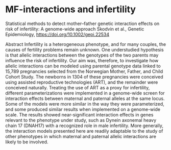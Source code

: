 # MF-interactions and infertility
Statistical methods to detect mother–father genetic interaction effects on risk of infertility: A genome-wide approach
Skodvin et al., Genetic Epidemiology, https://doi.org/10.1002/gepi.22534

Abstract
Infertility is a heterogeneous phenotype, and for many couples, the causes of fertility problems remain unknown. One understudied hypothesis is that allelic interactions between the genotypes of the two parents may influence the risk of infertility. Our aim was, therefore, to investigate how allelic interactions can be modeled using parental genotype data linked to 15,789 pregnancies selected from the Norwegian Mother, Father, and Child Cohort Study. The newborns in 1304 of these pregnancies were conceived using assisted reproductive technologies (ART), and the remainder were conceived naturally. Treating the use of ART as a proxy for infertility, different parameterizations were implemented in a genome-wide screen for interaction effects between maternal and paternal alleles at the same locus. Some of the models were more similar in the way they were parameterized, and some produced similar results when implemented on a genome-wide scale. The results showed near-significant interaction effects in genes relevant to the phenotype under study, such as Dynein axonemal heavy chain 17 (DNAH17) with a recognized role in male infertility. More generally, the interaction models presented here are readily adaptable to the study of other phenotypes in which maternal and paternal allelic interactions are likely to be involved.
